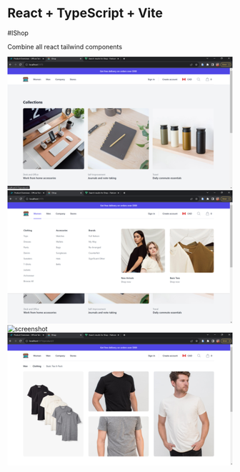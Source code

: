 # React + TypeScript + Vite

#IShop

Combine all react tailwind components

![screenshot](images/ss.png)
![screenshot](images/ss1.png)
![screenshot](images/ss2.png)
![screenshot](images/ss3.png)
